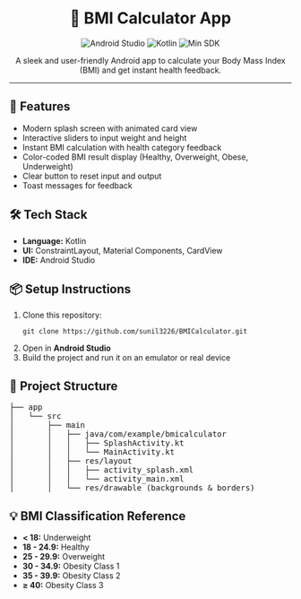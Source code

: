<h1 align="center">📱 BMI Calculator App</h1>

<p align="center">
  <img src="https://img.shields.io/badge/Android--Studio-%3E=2020-brightgreen" alt="Android Studio">
  <img src="https://img.shields.io/badge/Kotlin-1.5%2B-blueviolet" alt="Kotlin">
  <img src="https://img.shields.io/badge/MinSDK-21-orange" alt="Min SDK">
</p>

<p align="center">
  A sleek and user-friendly Android app to calculate your Body Mass Index (BMI) and get instant health feedback.
</p>

<hr>

<h2>🚀 Features</h2>
<ul>
  <li>Modern splash screen with animated card view</li>
  <li>Interactive sliders to input weight and height</li>
  <li>Instant BMI calculation with health category feedback</li>
  <li>Color-coded BMI result display (Healthy, Overweight, Obese, Underweight)</li>
  <li>Clear button to reset input and output</li>
  <li>Toast messages for feedback</li>
</ul>

<h2>🛠️ Tech Stack</h2>
<ul>
  <li><strong>Language:</strong> Kotlin</li>
  <li><strong>UI:</strong> ConstraintLayout, Material Components, CardView</li>
  <li><strong>IDE:</strong> Android Studio</li>
</ul>

<h2>📦 Setup Instructions</h2>
<ol>
  <li>Clone this repository:</li>
  <pre><code>git clone https://github.com/sunil3226/BMICalculator.git</code></pre>
  <li>Open in <strong>Android Studio</strong></li>
  <li>Build the project and run it on an emulator or real device</li>
</ol>

<h2>📂 Project Structure</h2>
<pre>
├── app
│   └── src
│       ├── main
│       │   ├── java/com/example/bmicalculator
│       │   │   ├── SplashActivity.kt
│       │   │   └── MainActivity.kt
│       │   ├── res/layout
│       │   │   ├── activity_splash.xml
│       │   │   └── activity_main.xml
│       │   └── res/drawable (backgrounds & borders)
</pre>

<h2>💡 BMI Classification Reference</h2>
<ul>
  <li><strong>&lt; 18:</strong> Underweight</li>
  <li><strong>18 - 24.9:</strong> Healthy</li>
  <li><strong>25 - 29.9:</strong> Overweight</li>
  <li><strong>30 - 34.9:</strong> Obesity Class 1</li>
  <li><strong>35 - 39.9:</strong> Obesity Class 2</li>
  <li><strong>≥ 40:</strong> Obesity Class 3</li>
</ul>
